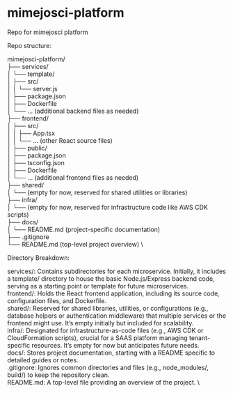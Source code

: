 # mimejosci-platform
Repo for mimejosci platform


Repo structure:

mimejosci-platform/ \
├── services/ \
│   └── template/ \
│       ├── src/ \
│       │   └── server.js \
│       ├── package.json \
│       ├── Dockerfile \
│       └── ... (additional backend files as needed) \
├── frontend/ \
│   ├── src/ \
│   │   ├── App.tsx \
│   │   └── ... (other React source files) \
│   ├── public/ \
│   ├── package.json \
│   ├── tsconfig.json \
│   ├── Dockerfile \
│   └── ... (additional frontend files as needed) \
├── shared/ \
│   └── (empty for now, reserved for shared utilities or libraries) \
├── infra/ \
│   └── (empty for now, reserved for infrastructure code like AWS CDK scripts) \
├── docs/ \
│   └── README.md (project-specific documentation) \
├── .gitignore \
└── README.md (top-level project overview) \

Directory Breakdown:

services/: Contains subdirectories for each microservice. Initially, it includes a template/ directory to house the basic Node.js/Express backend code, serving as a starting point or template for future microservices. \
frontend/: Holds the React frontend application, including its source code, configuration files, and Dockerfile. \
shared/: Reserved for shared libraries, utilities, or configurations (e.g., database helpers or authentication middleware) that multiple services or the frontend might use. It’s empty initially but included for scalability. \
infra/: Designated for infrastructure-as-code files (e.g., AWS CDK or CloudFormation scripts), crucial for a SAAS platform managing tenant-specific resources. It’s empty for now but anticipates future needs. \
docs/: Stores project documentation, starting with a README specific to detailed guides or notes. \
.gitignore: Ignores common directories and files (e.g., node_modules/, build/) to keep the repository clean. \
README.md: A top-level file providing an overview of the project. \
